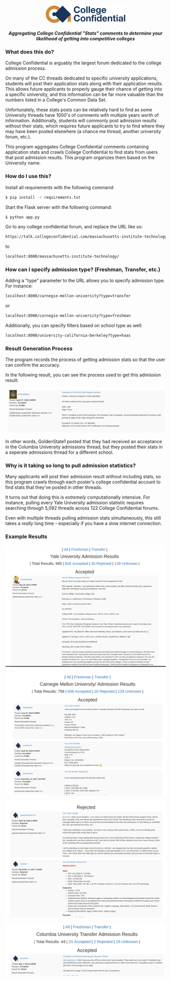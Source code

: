 <p align="center">
  <img src="static/cc.png" width="250"/>
<h5 align="center">Aggregating College Confidential "Stats" comments to determine your likelihood of getting into competitive colleges</h5>
</p>


### What does this do?

College Confidential is arguably the largest forum dedicated to the college admission process.

On many of the CC threads dedicated to specific university applications, students will post their application stats along with their application results.  This allows future applicants to properly gauge their chance of getting into a specific university, and this information can be far more valuable than the numbers listed in a College's Common Data Set.

Unfortunately, these stats posts can be relatively hard to find as some University threads have 1000's of comments with multiple years worth of information.  Additionally, students will commonly post admission results without their stats, which requires future applicants to try to find where they may have been posted elsewhere (a chance me thread, another university forum, etc.).

This program aggregates College Confidential comments containing application stats and crawls College Confidential to find stats from users that post admission results.  This program organizes them based on the University name.

### How do I use this?

Install all requirements with the following command:

```bash
$ pip install -r requirements.txt
```

Start the Flask server with the following command:

```bash
$ python app.py
```

Go to any college confidential forum, and replace the URL like so:

```bash
https://talk.collegeconfidential.com/massachusetts-institute-technology/
```

to

```bash
localhost:8000/massachusetts-institute-technology/
```

### How can I specify admission type?  (Freshman, Transfer, etc.)

Adding a "type" parameter to the URL allows you to specify admission type.  For instance:

```bash
localhost:8000/carnegie-mellon-university?type=transfer
```
or

```bash
localhost:8000/carnegie-mellon-university?type=freshman
```

Additionally, you can specify filters based on school type as well:

```bash
localhost:8000/university-california-berkeley?type=haas
```

### Result Generation Process

The program records the process of getting admission stats so that the user can confirm the accuracy.

In the following result, you can see the process used to get this admission result:

<p align="center">
  <img src="static/5.png"/>
</p>

In other words, GoldenState1 posted that they had received an acceptance in the Columbia University admissions thread, but they posted their stats in a seperate admissions thread for a different school.

### Why is it taking so long to pull admission statistics?

Many applicants will post their admission result without including stats, so this program crawls through each poster's college confidential account to find stats that they've posted in other threads.

It turns out that doing this is *extremely* computationally intensive.  For instance, pulling every Yale University admission statistic requires searching through 5,092 threads across 122 College Confidential forums.

Even with multiple threads pulling admission stats simultaneously, this still takes a *really* long time - especially if you have a slow internet connection.

### Example Results

<p align="center">
  <img src="static/1.png"/>
</p>

<p align="center">
  <img src="static/2.png"/>
</p>


<p align="center">
  <img src="static/3.png"/>
</p>


<p align="center">
  <img src="static/4.png"/>
</p>






